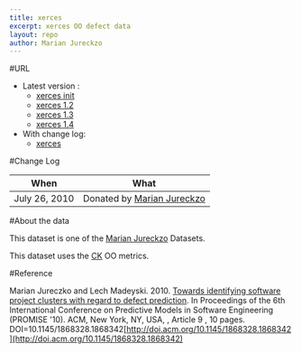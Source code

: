 ```yaml
---
title: xerces
excerpt: xerces OO defect data
layout: repo
author: Marian Jureckzo
---
```



#URL

  * Latest version :
    * [xerces init](https://terapromise.csc.ncsu.edu:8443/svn/repo/defect/ck/xerces/xerces-init.csv)
    * [xerces 1.2](https://terapromise.csc.ncsu.edu:8443/svn/repo/defect/ck/xerces/xerces-1.2.csv)
    * [xerces 1.3](https://terapromise.csc.ncsu.edu:8443/svn/repo/defect/ck/xerces/xerces-1.3.csv)
    * [xerces 1.4](https://terapromise.csc.ncsu.edu:8443/svn/repo/defect/ck/xerces/xerces-1.4.csv)
  * With change log:
    * [xerces](https://terapromise.csc.ncsu.edu:8443/svn/repo/defect/ck/xerces/)

#Change Log

When | What
---- | ----
July 26, 2010 | Donated by [Marian Jureckzo](MarianJureczko)

#About the data

This dataset is one of the [Marian Jureckzo](MarianJureczko) Datasets.

This dataset uses the [CK](/repo/defect/ck) OO metrics.

#Reference

Marian Jureczko and Lech Madeyski. 2010. [Towards identifying software project clusters with regard to defect prediction](http://dl.acm.org/citation.cfm?id=1868328.1868342&coll=DL&dl=GUIDE&CFID=96280125&CFTOKEN=47274353). In
Proceedings of the 6th International Conference on Predictive
Models in Software Engineering (PROMISE '10). ACM, New York,
NY, USA, , Article 9 , 10 pages. DOI=10.1145/1868328.1868342[http://doi.acm.org/10.1145/1868328.1868342](http://doi.acm.org/10.1145/1868328.1868342)